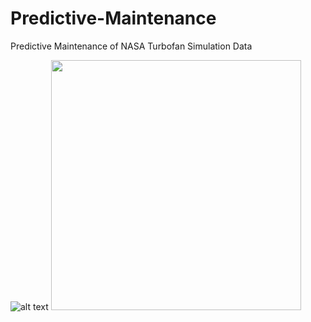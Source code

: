 # Predictive-Maintenance
Predictive Maintenance of NASA Turbofan Simulation Data



  ![alt text](https://assets.bwbx.io/images/users/iqjWHBFdfxIU/ilRo9S2KfRjI/v1/1000x-1.jpg)
  <img src="https://assets.bwbx.io/images/users/iqjWHBFdfxIU/ilRo9S2KfRjI/v1/1000x-1.jpg" width="400">

